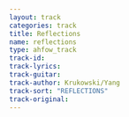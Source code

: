 ```yaml
---
layout: track
categories: track
title: Reflections
name: reflections
type: ahfow_track
track-id: 
track-lyrics: 
track-guitar: 
track-author: Krukowski/Yang
track-sort: "REFLECTIONS"
track-original: 
---
```

